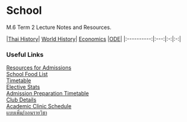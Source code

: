 # School
M.6 Term 2 Lecture Notes and Resources.

|[Thai History](https://github.com/whipppedcream/school/tree/master/thai-history)| [World History](https://github.com/whipppedcream/school/tree/master/world-history)| [Economics](https://github.com/whipppedcream/school/tree/master/economics)
|[ODE](https://github.com/whipppedcream/school/tree/master/ode)|
|:----------:|:---:|:-:|:-:|

### Useful Links
[Resources for Admissions](https://github.com/whipppedcream/school/tree/master/resources)  
[School Food List](https://docs.google.com/spreadsheets/d/1GBVRpE7PFA-rDCZlnV0pyBZfdIbFRFVdLO8EwTMFPpw/edit)  
[Timetable](https://github.com/whipppedcream/school/blob/master/M.4%252c5%252c6_Timetable%202-2018%20%20revise16.10.2018.pdf)  
[Elective Stats](https://docs.google.com/spreadsheets/d/1QSJBqOI2wfa-_BlBbvrqkoGcZIru-j_jhzAt3R_GdKA/edit#gid=421959506)  
[Admission Preparation Timetable](https://github.com/whipppedcream/school/blob/master/Exams%20Preparation%20Timetable%20for%20Admission%202019.pdf)  
[Club Details](https://github.com/whipppedcream/school/blob/master/club%20sem2.61.pdf)  
[Academic Clinic Schedule](https://github.com/whipppedcream/school/blob/master/%E0%B8%95%E0%B8%B2%E0%B8%A3%E0%B8%B2%E0%B8%87%E0%B8%84%E0%B8%A5%E0%B8%B4%E0%B8%99%E0%B8%B4%E0%B8%81%E0%B8%A7%E0%B8%B4%E0%B8%8A%E0%B8%B2%E0%B8%81%E0%B8%B2%E0%B8%A3%20%E0%B8%A0%E0%B8%B2%E0%B8%84%E0%B9%80%E0%B8%A3%E0%B8%B5%E0%B8%A2%E0%B8%99%E0%B8%97%E0%B8%B5%E0%B9%88%202%20%E0%B8%9B%E0%B8%B5%E0%B8%81%E0%B8%B2%E0%B8%A3%E0%B8%A8%E0%B8%B6%E0%B8%81%E0%B8%A9%E0%B8%B2%202561.pdf)  
[แบบเพิ่ม/ถอนรายวิชา](https://github.com/whipppedcream/school/blob/master/%E0%B8%A7%E0%B8%81.1-02%20%20%E0%B9%81%E0%B8%9A%E0%B8%9A%E0%B8%84%E0%B8%B3%E0%B8%A3%E0%B9%89%E0%B8%AD%E0%B8%87%E0%B8%82%E0%B8%AD%E0%B9%80%E0%B8%9E%E0%B8%B4%E0%B9%88%E0%B8%A1-%E0%B8%96%E0%B8%AD%E0%B8%99%E0%B8%A3%E0%B8%B2%E0%B8%A2%E0%B8%A7%E0%B8%B4%E0%B8%8A%E0%B8%B2.pdf)  

